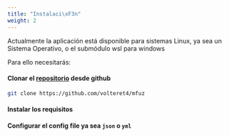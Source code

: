 ```yaml
---
title: "Instalaci\xF3n"
weight: 2
---
```


Actualmente la aplicación está disponible para sistemas Linux, ya sea un Sistema Operativo, o el submódulo wsl para windows

Para ello necesitarás:

#### Clonar el [repositorio](https://github.com/volteret4/mfuz) desde github
```bash
git clone https://github.com/volteret4/mfuz 
```

#### Instalar los requisitos


#### Configurar el config file ya sea `json` o `yml`
